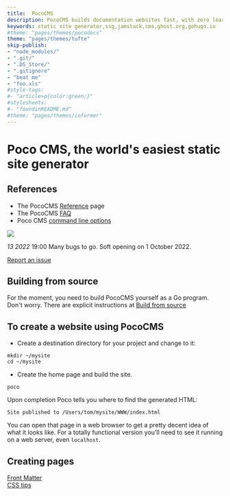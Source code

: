 ```yaml
---
title:  PocoCMS
description: PocoCMS builds documentation websites fast, with zero learning or configuration required
keywords: static site generator,ssg,jamstack,cms,ghost.org,gohugo.io
#theme: "pages/themes/pocodocs"
theme: "pages/themes/tufte"
skip-publish:
- "node_modules/" 
- ".git/"
- ".DS_Store/" 
- ".gitignore"
- "beat me"
- "foo.xls"
#style-tags:
#- "article>p{color:green;}"
#stylesheets:
#- "foundinREADME.md"
#theme: "pages/themes/informer"
---
```

# Poco CMS, the world's easiest static site generator

## References
* The PocoCMS [Reference](pages/reference.html) page
* The PocoCMS [FAQ](pages/faq.html)
* Poco CMS [command line options](pages/cli.html)


![](https://www.youtube.com/watch?v=dQw4w9WgXcQ)

*13 2022* 19:00 Many bugs to go. Soft opening on 1 October 2022.

[Report an issue](https://github.com/pococms/poco/issues)

## Building from source

For the moment, you need to build PocoCMS yourself as a 
Go program. Don't worry. There are explicit instructions at
[Build from source](pages/build-from-source.html)

## To create a website using PocoCMS

* Create a destination directory for your project and change to it:

```
mkdir ~/mysite
cd ~/mysite
```

* Create the home page and build the site.

```
poco
```

Upon completion Poco tells you where to find
the generated HTML:

```
Site published to /Users/tom/mysite/WWW/index.html
```

You can open that page in a web browser to get a pretty decent
idea of what it looks like. For a totally functional version
you'll need to see it running on a web server, even `localhost`.


## Creating pages
[Front Matter](pages/front-matter.html)  
[CSS tips](pages/css-tips.html)  



